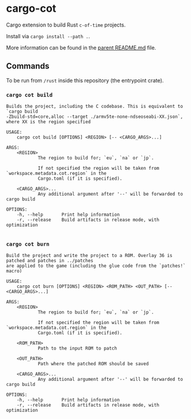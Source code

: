 # cargo-cot

Cargo extension to build Rust `c-of-time` projects.

Install via `cargo install --path .`.

More information can be found in the [parent README.md](https://github.com/tech-ticks/c-of-time/tree/main/rust) file.

## Commands
To be run from `/rust` inside this repository (the entrypoint crate).


### `cargo cot build`
```
Builds the project, including the C codebase. This is equivalent to `cargo build
-Zbuild-std=core,alloc --target ./armv5te-none-ndseoseabi-XX.json`, where XX is the region specified

USAGE:
    cargo cot build [OPTIONS] <REGION> [-- <CARGO_ARGS>...]

ARGS:
    <REGION>
            The region to build for; `eu`, `na` or `jp`.

            If not specified the region will be taken from `workspace.metadata.cot.region` in the
            Cargo.toml (if it is specified).

    <CARGO_ARGS>...
            Any additional argument after '--' will be forwarded to cargo build

OPTIONS:
    -h, --help       Print help information
    -r, --release    Build artifacts in release mode, with optimization


```

### `cargo cot burn`

```
Build the project and write the project to a ROM. Overlay 36 is patched and patches in ../patches
are applied to the game (including the glue code from the `patches!` macro)

USAGE:
    cargo cot burn [OPTIONS] <REGION> <ROM_PATH> <OUT_PATH> [-- <CARGO_ARGS>...]

ARGS:
    <REGION>
            The region to build for; `eu`, `na` or `jp`.

            If not specified the region will be taken from `workspace.metadata.cot.region` in the
            Cargo.toml (if it is specified).

    <ROM_PATH>
            Path to the input ROM to patch

    <OUT_PATH>
            Path where the patched ROM should be saved

    <CARGO_ARGS>...
            Any additional argument after '--' will be forwarded to cargo build

OPTIONS:
    -h, --help       Print help information
    -r, --release    Build artifacts in release mode, with optimization
```
